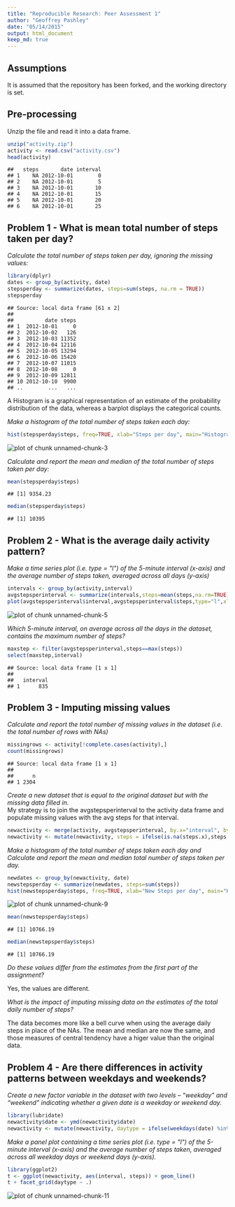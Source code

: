 ```yaml
---
title: "Reproducible Research: Peer Assessment 1"
author: "Geoffrey Pashley"
date: "05/14/2015"
output: html_document
keep_md: true
---
```

## Assumptions  
It is assumed that the repository has been forked, and the working directory is set.

## Pre-processing  

Unzip the file and read it into a data frame. 


```r
unzip("activity.zip")
activity <- read.csv("activity.csv")
head(activity)
```

```
##   steps       date interval
## 1    NA 2012-10-01        0
## 2    NA 2012-10-01        5
## 3    NA 2012-10-01       10
## 4    NA 2012-10-01       15
## 5    NA 2012-10-01       20
## 6    NA 2012-10-01       25
```

## Problem 1 - What is mean total number of steps taken per day?

*Calculate the total number of steps taken per day, ignoring the missing values:*  


```r
library(dplyr)
dates <- group_by(activity, date)
stepsperday <- summarize(dates, steps=sum(steps, na.rm = TRUE))
stepsperday
```

```
## Source: local data frame [61 x 2]
## 
##          date steps
## 1  2012-10-01     0
## 2  2012-10-02   126
## 3  2012-10-03 11352
## 4  2012-10-04 12116
## 5  2012-10-05 13294
## 6  2012-10-06 15420
## 7  2012-10-07 11015
## 8  2012-10-08     0
## 9  2012-10-09 12811
## 10 2012-10-10  9900
## ..        ...   ...
```

A Histogram is a graphical representation of an estimate of the probability distribution of the data, whereas a barplot displays the categorical counts.

*Make a histogram of the total number of steps taken each day:*  


```r
hist(stepsperday$steps, freq=TRUE, xlab="Steps per day", main="Histogram of Steps", col="green")
```

![plot of chunk unnamed-chunk-3](figure/unnamed-chunk-3-1.png) 

*Calculate and report the mean and median of the total number of steps taken per day:*  


```r
mean(stepsperday$steps)
```

```
## [1] 9354.23
```

```r
median(stepsperday$steps)
```

```
## [1] 10395
```

## Problem 2 - What is the average daily activity pattern?

*Make a time series plot (i.e. type = "l") of the 5-minute interval (x-axis) and the average number of steps taken, averaged across all days (y-axis)*  


```r
intervals <- group_by(activity,interval)
avgstepsperinterval <- summarize(intervals,steps=mean(steps,na.rm=TRUE))
plot(avgstepsperinterval$interval,avgstepsperinterval$steps,type="l",xlab="Interval", ylab="Avg Steps",main="Average Steps per 5-Minute Interval")
```

![plot of chunk unnamed-chunk-5](figure/unnamed-chunk-5-1.png) 

*Which 5-minute interval, on average across all the days in the dataset, contains the maximum number of steps?*  


```r
maxstep <- filter(avgstepsperinterval,steps==max(steps))
select(maxstep,interval)
```

```
## Source: local data frame [1 x 1]
## 
##   interval
## 1      835
```

## Problem 3 - Imputing missing values

*Calculate and report the total number of missing values in the dataset (i.e. the total number of rows with NAs)* 


```r
missingrows <- activity[!complete.cases(activity),]
count(missingrows)
```

```
## Source: local data frame [1 x 1]
## 
##      n
## 1 2304
```

*Create a new dataset that is equal to the original dataset but with the missing data filled in.*  
My strategy is to join the avgstepsperinterval to the activity data frame and populate missing values with the avg steps for that interval.


```r
newactivity <- merge(activity, avgstepsperinterval, by.x="interval", by.y = "interval")
newactivity <- mutate(newactivity, steps = ifelse(is.na(steps.x),steps.y,steps.x))
```

*Make a histogram of the total number of steps taken each day and Calculate and report the mean and median total number of steps taken per day.*  


```r
newdates <- group_by(newactivity, date)
newstepsperday <- summarize(newdates, steps=sum(steps))
hist(newstepsperday$steps, freq=TRUE, xlab="New Steps per day", main="Histogram of New Steps", col="blue")
```

![plot of chunk unnamed-chunk-9](figure/unnamed-chunk-9-1.png) 

```r
mean(newstepsperday$steps)
```

```
## [1] 10766.19
```

```r
median(newstepsperday$steps)
```

```
## [1] 10766.19
```

*Do these values differ from the estimates from the first part of the assignment?*   

Yes, the values are different.  

*What is the impact of imputing missing data on the estimates of the total daily number of steps?* 

The data becomes more like a bell curve when using the average daily steps in place of the NAs. The mean and median are now the same, and those measures of central tendency have a higer value than the original data.

## Problem 4 - Are there differences in activity patterns between weekdays and weekends?

*Create a new factor variable in the dataset with two levels – “weekday” and “weekend” indicating whether a given date is a weekday or weekend day.*  


```r
library(lubridate)
newactivity$date <- ymd(newactivity$date)
newactivity <- mutate(newactivity, daytype = ifelse(weekdays(date) %in% c("Saturday","Sunday"),"weekend","weekday"))
```

*Make a panel plot containing a time series plot (i.e. type = "l") of the 5-minute interval (x-axis) and the average number of steps taken, averaged across all weekday days or weekend days (y-axis).*  


```r
library(ggplot2)
t <- ggplot(newactivity, aes(interval, steps)) + geom_line()
t + facet_grid(daytype ~ .)
```

![plot of chunk unnamed-chunk-11](figure/unnamed-chunk-11-1.png) 
